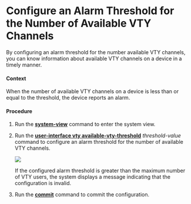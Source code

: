 Configure an Alarm Threshold for the Number of Available VTY Channels
=====================================================================

By configuring an alarm threshold for the number available VTY channels, you can know information about available VTY channels on a device in a timely manner.

#### Context

When the number of available VTY channels on a device is less than or equal to the threshold, the device reports an alarm.


#### Procedure

1. Run the [**system-view**](cmdqueryname=system-view) command to enter the system view.
2. Run the [**user-interface vty available-vty-threshold**](cmdqueryname=user-interface+vty+available-vty-threshold) *threshold-value* command to configure an alarm threshold for the number of available VTY channels.
   
   ![](../../../../public_sys-resources/note_3.0-en-us.png) 
   
   If the configured alarm threshold is greater than the maximum number of VTY users, the system displays a message indicating that the configuration is invalid.
3. Run the [**commit**](cmdqueryname=commit) command to commit the configuration.